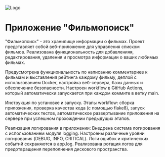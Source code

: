 ![Logo](file:///C:/Users/Miha/PycharmProjects/Diplomniy/Diplomniy/static/img/FP_logo2.png)
# Приложение "Фильмопоиск"
"Фильмопоиск" - это хранилище информации о фильмах. Проект представляет собой веб-приложение для управления списком фильмов. Реализована функциональность для добавленияя, редактирования, удаления и просмотра информации о ваших любимых фильмах. 

Предусмотрена функциональность по написанию комментариев к фильмам и выставления рейтинга каждому фильму, деплой с использованием Docker, настройка веб-сервера, базы данных и обеспечение безопасности. Настроен workflow в GitHub Actions, который автоматически запускается при каждом коммите в ветку main.

Инструкция по установке и запуску. Этапы workflow: сборка приложения, проверка качества кода (с помощью flake8), запуск автоматических тестов, автоматическое развертывание приложения на сервере при успешном прохождении предыдущих этапов.

Реализация логирования в приложении: Внедрена система логирования с использованием модуля logging. Настроены различные уровни логирования (DEBUG, INFO, CRITICAL). Логи ошибок и критических событий сохраняются в app.log. Реализована ротация логов для предотвращения переполнения дискового пространства.
